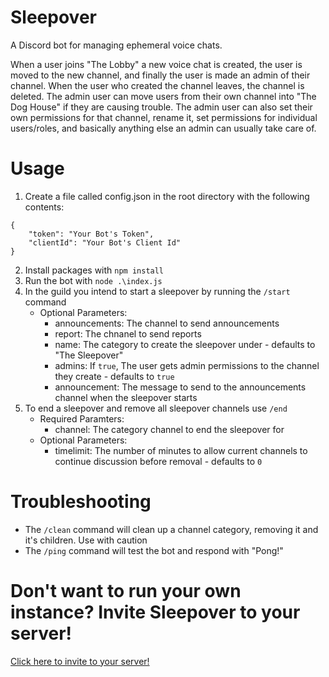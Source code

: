 # Sleepover

A Discord bot for managing ephemeral voice chats.

When a user joins "The Lobby" a new voice chat is created, the user is moved to the new channel, and finally the user is made an admin of their channel. When the user who created the channel leaves, the channel is deleted. The admin user can move users from their own channel into "The Dog House" if they are causing trouble. The admin user can also set their own permissions for that channel, rename it, set permissions for individual users/roles, and basically anything else an admin can usually take care of.

# Usage

1. Create a file called config.json in the root directory with the following contents:

```
{
    "token": "Your Bot's Token",
    "clientId": "Your Bot's Client Id"
}
```

2. Install packages with ```npm install```
3. Run the bot with ```node .\index.js```
4. In the guild you intend to start a sleepover by running the ```/start``` command
    * Optional Parameters:
        * announcements: The channel to send announcements
        * report: The chnanel to send reports
        * name: The category to create the sleepover under - defaults to "The Sleepover"
        * admins: If ```true```, The user gets admin permissions to the channel they create - defaults to ```true```
        * announcement: The message to send to the announcements channel when the sleepover starts
5. To end a sleepover and remove all sleepover channels use ```/end```
    * Required Paramters:
        * channel: The category channel to end the sleepover for
    * Optional Parameters:
        * timelimit: The number of minutes to allow current channels to continue discussion before removal - defaults to ```0```

# Troubleshooting

* The ```/clean``` command will clean up a channel category, removing it and it's children. Use with caution
* The ```/ping``` command will test the bot and respond with "Pong!"

# Don't want to run your own instance? Invite Sleepover to your server!

[Click here to invite to your server!](https://discord.com/api/oauth2/authorize?client_id=1046333570496598106&permissions=8&scope=bot%20applications.commands)